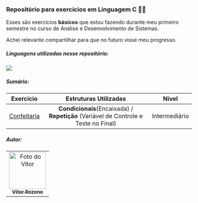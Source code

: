 ### Repositório para exercícios em Linguagem C 👨‍💻

Esses são exercícios **básicos** que estou fazendo durante meu primeiro semestre no curso de Análise e Desenvolvimento de Sistemas.

Achei relevante compartilhar para que no futuro visse meu progresso.

##### Linguagens utilizadas nesse repositório:

<img src="https://img.shields.io/badge/C-00599C?style=for-the-badge&logo=c&logoColor=white"/>

##### Sumário:

Exercício | Estruturas Utilizadas| Nível 
------------- |:----------------------------:|------------- 
[Confeitaria](https://github.com/vesrozeno/LinguagemC-Exercicios/tree/main/Confeitaria) | **Condicionais**(Encaixada) / **Repetição** (Variável de Controle e Teste no Final) | Intermediário 



##### Autor:

<table>
  <tr>
    <td align="center">
      <a href="https://github.com/vesrozeno">
        <img src="https://avatars.githubusercontent.com/u/58575975?v=4" width="100px;" alt="Foto do Vitor"/><br>
        <sub>
          <b>Vitor Rozeno</b>
        </sub>
      </a>
    </td>
  </tr>
</table>